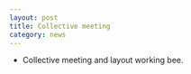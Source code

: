 ```yaml
---
layout: post
title: Collective meeting
category: news
---
```


* Collective meeting and layout working bee.
